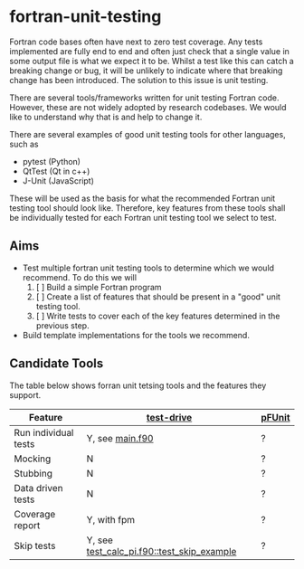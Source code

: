 # fortran-unit-testing
Fortran code bases often have next to zero test coverage. Any tests implemented are fully end to end and often just check that a single value in some
output file is what we expect it to be. Whilst a test like this can catch a breaking change or bug, it will be unlikely to indicate where that 
breaking change has been introduced. The solution to this issue is unit testing. 

There are several tools/frameworks written for unit testing Fortran code. However, these are not widely adopted by research codebases. We would like
to understand why that is and help to change it. 

There are several examples of good unit testing tools for other languages, such as 

- pytest (Python)
- QtTest (Qt in c++)
- J-Unit (JavaScript)

These will be used as the basis for what the recommended Fortran unit testing tool should look like. Therefore, key features from these tools shall be 
individually tested for each Fortran unit testing tool we select to test.

## Aims
- Test multiple fortran unit testing tools to determine which we would recommend. To do this we will
    1. [ ] Build a simple Fortran program
    2. [ ] Create a list of features that should be present in a "good" unit testing tool.
    3. [ ] Write tests to cover each of the key features determined in the previous step.
- Build template implementations for the tools we recommend.

## Candidate Tools 
The table below shows forran unit tetsing tools and the features they support.

| Feature | [test-drive](./tests/test-drive) | [pFUnit](./tests/pFUnit) |
|---------|----------------------------------|--------------------------|
| Run individual tests | Y, see [main.f90](./tests/test-drive/main.f90) | ? |
| Mocking | N | ? |
| Stubbing | N | ? |
| Data driven tests | N | ? |
| Coverage report | Y, with fpm | ? | 
| Skip tests | Y, see [test_calc_pi.f90::test_skip_example](./tests/test-drive/tests/test_calc_pi.f90) | ? |
